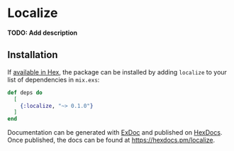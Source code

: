 # Localize

**TODO: Add description**

## Installation

If [available in Hex](https://hex.pm/docs/publish), the package can be installed
by adding `localize` to your list of dependencies in `mix.exs`:

```elixir
def deps do
  [
    {:localize, "~> 0.1.0"}
  ]
end
```

Documentation can be generated with [ExDoc](https://github.com/elixir-lang/ex_doc)
and published on [HexDocs](https://hexdocs.pm). Once published, the docs can
be found at <https://hexdocs.pm/localize>.

